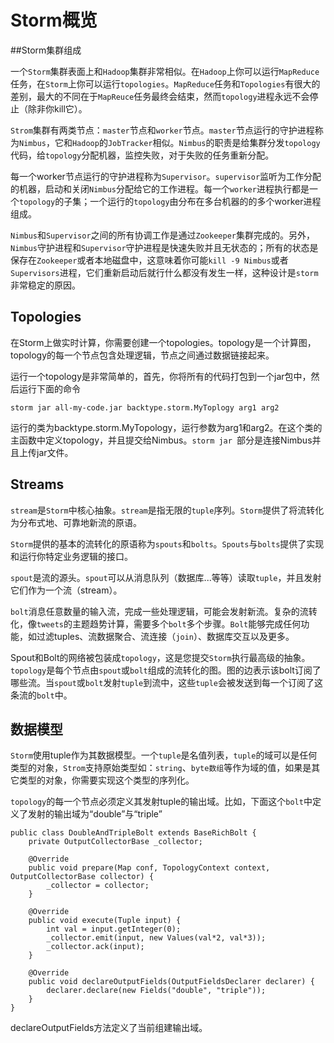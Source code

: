 # Storm概览

##Storm集群组成

一个```Storm```集群表面上和```Hadoop```集群非常相似。在```Hadoop```上你可以运行```MapReduce```任务，在```Storm```上你可以运行```topologies```。```MapReduce```任务和```Topologies```有很大的差别，最大的不同在于```MapReuce```任务最终会结束，然而```topology```进程永远不会停止（除非你kill它）。

```Strom```集群有两类节点：```master```节点和```worker```节点。```master```节点运行的守护进程称为```Nimbus```，它和```Hadoop```的```JobTracker```相似。```Nimbus```的职责是给集群分发```topology```代码，给```topology```分配机器，监控失败，对于失败的任务重新分配。

每一个worker节点运行的守护进程称为```Supervisor```。```supervisor```监听为工作分配的机器，启动和关闭```Nimbus```分配给它的工作进程。每一个```worker```进程执行都是一个```topology```的子集；一个运行的```topology```由分布在多台机器的的多个worker进程组成。

```Nimbus```和```Supervisor```之间的所有协调工作是通过```Zookeeper```集群完成的。另外，```Nimbus```守护进程和```Supervisor```守护进程是快速失败并且无状态的；所有的状态是保存在```Zookeeper```或者本地磁盘中，这意味着你可能```kill -9 Nimbus```或者```Supervisors```进程，它们重新启动后就行什么都没有发生一样，这种设计是```storm```非常稳定的原因。

## Topologies

在Storm上做实时计算，你需要创建一个topologies。topology是一个计算图，topology的每一个节点包含处理逻辑，节点之间通过数据链接起来。

运行一个topology是非常简单的，首先，你将所有的代码打包到一个jar包中，然后运行下面的命令

```
storm jar all-my-code.jar backtype.storm.MyToplogy arg1 arg2
```

运行的类为backtype.storm.MyTopology，运行参数为arg1和arg2。在这个类的主函数中定义topology，并且提交给Nimbus。```storm jar ```部分是连接Nimbus并且上传jar文件。

## Streams

```stream```是```Storm```中核心抽象。```stream```是指无限的```tuple```序列。```Storm```提供了将流转化为分布式地、可靠地新流的原语。

```Storm```提供的基本的流转化的原语称为```spouts```和```bolts```。```Spouts```与```bolts```提供了实现和运行你特定业务逻辑的接口。

```spout```是流的源头。```spout```可以从消息队列（数据库...等等）读取```tuple```，并且发射它们作为一个流（stream）。

```bolt```消息任意数量的输入流，完成一些处理逻辑，可能会发射新流。复杂的流转化，像```tweets```的主题趋势计算，需要多个```bolt```多个步骤。```Bolt```能够完成任何功能，如过滤tuples、流数据聚合、流连接（`join`）、数据库交互以及更多。

Spout和Bolt的网络被包装成`topology`，这是您提交`Storm`执行最高级的抽象。`topology`是每个节点由`spout`或`bolt`组成的流转化的图。图的边表示该bolt订阅了哪些流。当`spout`或`bolt`发射`tuple`到流中，这些`tuple`会被发送到每一个订阅了这条流的`bolt`中。

## 数据模型

`Storm`使用tuple作为其数据模型。一个`tuple`是名值列表，`tuple`的域可以是任何类型的对象，`Strom`支持原始类型如：`string`、`byte数组`等作为域的值，如果是其它类型的对象，你需要实现这个类型的序列化。

`topology`的每一个节点必须定义其发射tuple的输出域。比如，下面这个`bolt`中定义了发射的输出域为“double”与“triple”

```
public class DoubleAndTripleBolt extends BaseRichBolt {
    private OutputCollectorBase _collector;

    @Override
    public void prepare(Map conf, TopologyContext context, OutputCollectorBase collector) {
        _collector = collector;
    }

    @Override
    public void execute(Tuple input) {
        int val = input.getInteger(0);        
        _collector.emit(input, new Values(val*2, val*3));
        _collector.ack(input);
    }

    @Override
    public void declareOutputFields(OutputFieldsDeclarer declarer) {
        declarer.declare(new Fields("double", "triple"));
    }    
}
```

declareOutputFields方法定义了当前组建输出域。